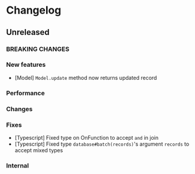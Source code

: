# Changelog

## Unreleased

### BREAKING CHANGES

### New features
- [Model] `Model.update` method now returns updated record

### Performance

### Changes

### Fixes

- [Typescript] Fixed type on OnFunction to accept `and` in join 
- [Typescript] Fixed type `database#batch(records)`'s argument `records` to accept mixed types

### Internal
